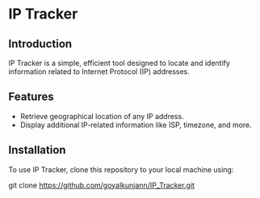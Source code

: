 # IP Tracker

## Introduction
IP Tracker is a simple, efficient tool designed to locate and identify information related to Internet Protocol (IP) addresses.

## Features
- Retrieve geographical location of any IP address.
- Display additional IP-related information like ISP, timezone, and more.

## Installation
To use IP Tracker, clone this repository to your local machine using:

git clone https://github.com/goyalkunjann/IP_Tracker.git
